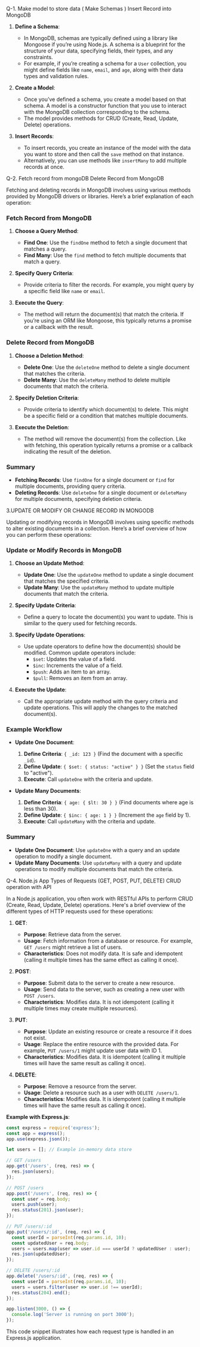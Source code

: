 Q-1. Make model to store data ( Make Schemas ) Insert Record into MongoDB


1. **Define a Schema**:
   - In MongoDB, schemas are typically defined using a library like Mongoose if you’re using Node.js. A schema is a blueprint for the structure of your data, specifying fields, their types, and any constraints.
   - For example, if you’re creating a schema for a `User` collection, you might define fields like `name`, `email`, and `age`, along with their data types and validation rules.

2. **Create a Model**:
   - Once you’ve defined a schema, you create a model based on that schema. A model is a constructor function that you use to interact with the MongoDB collection corresponding to the schema.
   - The model provides methods for CRUD (Create, Read, Update, Delete) operations.

3. **Insert Records**:
   - To insert records, you create an instance of the model with the data you want to store and then call the `save` method on that instance.
   - Alternatively, you can use methods like `insertMany` to add multiple records at once.


Q-2. Fetch record from mongoDB Delete Record from MongoDB


Fetching and deleting records in MongoDB involves using various methods provided by MongoDB drivers or libraries. Here’s a brief explanation of each operation:

### Fetch Record from MongoDB

1. **Choose a Query Method**:
   - **Find One**: Use the `findOne` method to fetch a single document that matches a query.
   - **Find Many**: Use the `find` method to fetch multiple documents that match a query.

2. **Specify Query Criteria**:
   - Provide criteria to filter the records. For example, you might query by a specific field like `name` or `email`.

3. **Execute the Query**:
   - The method will return the document(s) that match the criteria. If you’re using an ORM like Mongoose, this typically returns a promise or a callback with the result.

### Delete Record from MongoDB

1. **Choose a Deletion Method**:
   - **Delete One**: Use the `deleteOne` method to delete a single document that matches the criteria.
   - **Delete Many**: Use the `deleteMany` method to delete multiple documents that match the criteria.

2. **Specify Deletion Criteria**:
   - Provide criteria to identify which document(s) to delete. This might be a specific field or a condition that matches multiple documents.

3. **Execute the Deletion**:
   - The method will remove the document(s) from the collection. Like with fetching, this operation typically returns a promise or a callback indicating the result of the deletion.

### Summary

- **Fetching Records**: Use `findOne` for a single document or `find` for multiple documents, providing query criteria.
- **Deleting Records**: Use `deleteOne` for a single document or `deleteMany` for multiple documents, specifying deletion criteria.


3.UPDATE OR MODIFY OR CHANGE RECORD IN MONGODB


Updating or modifying records in MongoDB involves using specific methods to alter existing documents in a collection. Here’s a brief overview of how you can perform these operations:

### Update or Modify Records in MongoDB

1. **Choose an Update Method**:
   - **Update One**: Use the `updateOne` method to update a single document that matches the specified criteria.
   - **Update Many**: Use the `updateMany` method to update multiple documents that match the criteria.

2. **Specify Update Criteria**:
   - Define a query to locate the document(s) you want to update. This is similar to the query used for fetching records.

3. **Specify Update Operations**:
   - Use update operators to define how the document(s) should be modified. Common update operators include:
     - `$set`: Updates the value of a field.
     - `$inc`: Increments the value of a field.
     - `$push`: Adds an item to an array.
     - `$pull`: Removes an item from an array.

4. **Execute the Update**:
   - Call the appropriate update method with the query criteria and update operations. This will apply the changes to the matched document(s).

### Example Workflow

- **Update One Document**:
  1. **Define Criteria**: `{ _id: 123 }` (Find the document with a specific `_id`).
  2. **Define Update**: `{ $set: { status: "active" } }` (Set the `status` field to "active").
  3. **Execute**: Call `updateOne` with the criteria and update.

- **Update Many Documents**:
  1. **Define Criteria**: `{ age: { $lt: 30 } }` (Find documents where age is less than 30).
  2. **Define Update**: `{ $inc: { age: 1 } }` (Increment the `age` field by 1).
  3. **Execute**: Call `updateMany` with the criteria and update.

### Summary

- **Update One Document**: Use `updateOne` with a query and an update operation to modify a single document.
- **Update Many Documents**: Use `updateMany` with a query and update operations to modify multiple documents that match the criteria.


Q-4. Node.js App Types of Requests (GET, POST, PUT, DELETE) CRUD operation with API

In a Node.js application, you often work with RESTful APIs to perform CRUD (Create, Read, Update, Delete) operations. Here's a brief overview of the different types of HTTP requests used for these operations:

1. **GET**:
   - **Purpose**: Retrieve data from the server.
   - **Usage**: Fetch information from a database or resource. For example, `GET /users` might retrieve a list of users.
   - **Characteristics**: Does not modify data. It is safe and idempotent (calling it multiple times has the same effect as calling it once).

2. **POST**:
   - **Purpose**: Submit data to the server to create a new resource.
   - **Usage**: Send data to the server, such as creating a new user with `POST /users`.
   - **Characteristics**: Modifies data. It is not idempotent (calling it multiple times may create multiple resources).

3. **PUT**:
   - **Purpose**: Update an existing resource or create a resource if it does not exist.
   - **Usage**: Replace the entire resource with the provided data. For example, `PUT /users/1` might update user data with ID 1.
   - **Characteristics**: Modifies data. It is idempotent (calling it multiple times will have the same result as calling it once).

4. **DELETE**:
   - **Purpose**: Remove a resource from the server.
   - **Usage**: Delete a resource such as a user with `DELETE /users/1`.
   - **Characteristics**: Modifies data. It is idempotent (calling it multiple times will have the same result as calling it once).

**Example with Express.js**:

```javascript
const express = require('express');
const app = express();
app.use(express.json());

let users = []; // Example in-memory data store

// GET /users
app.get('/users', (req, res) => {
  res.json(users);
});

// POST /users
app.post('/users', (req, res) => {
  const user = req.body;
  users.push(user);
  res.status(201).json(user);
});

// PUT /users/:id
app.put('/users/:id', (req, res) => {
  const userId = parseInt(req.params.id, 10);
  const updatedUser = req.body;
  users = users.map(user => user.id === userId ? updatedUser : user);
  res.json(updatedUser);
});

// DELETE /users/:id
app.delete('/users/:id', (req, res) => {
  const userId = parseInt(req.params.id, 10);
  users = users.filter(user => user.id !== userId);
  res.status(204).end();
});

app.listen(3000, () => {
  console.log('Server is running on port 3000');
});
```

This code snippet illustrates how each request type is handled in an Express.js application.

